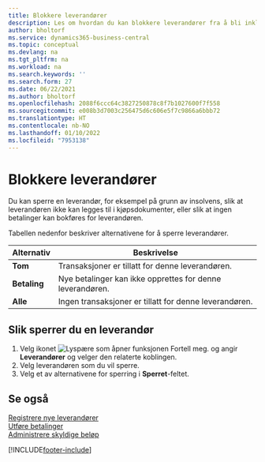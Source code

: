 ```yaml
---
title: Blokkere leverandører
description: Les om hvordan du kan blokkere leverandører fra å bli inkludert i transaksjoner, eller bare hvordan du blokkere nye betalinger til dem.
author: bholtorf
ms.service: dynamics365-business-central
ms.topic: conceptual
ms.devlang: na
ms.tgt_pltfrm: na
ms.workload: na
ms.search.keywords: ''
ms.search.form: 27
ms.date: 06/22/2021
ms.author: bholtorf
ms.openlocfilehash: 2088f6ccc64c3827250878c8f7b1027600f7f558
ms.sourcegitcommit: e008b3d7003c256475d6c606e5f7c9866a6bbb72
ms.translationtype: HT
ms.contentlocale: nb-NO
ms.lasthandoff: 01/10/2022
ms.locfileid: "7953138"
---
```

# <a name="block-vendors"></a>Blokkere leverandører
Du kan sperre en leverandør, for eksempel på grunn av insolvens, slik at leverandøren ikke kan legges til i kjøpsdokumenter, eller slik at ingen betalinger kan bokføres for leverandøren.

Tabellen nedenfor beskriver alternativene for å sperre leverandører.  

|Alternativ|Beskrivelse|  
|--------------------|------------|  
|**Tom**|Transaksjoner er tillatt for denne leverandøren.|
|**Betaling**|Nye betalinger kan ikke opprettes for denne leverandøren.|  
|**Alle**|Ingen transaksjoner er tillatt for denne leverandøren.|  

## <a name="to-block-a-vendor"></a>Slik sperrer du en leverandør  
1. Velg ikonet ![Lyspære som åpner funksjonen Fortell meg.](media/ui-search/search_small.png "Fortell hva du vil gjøre") og angir **Leverandører** og velger den relaterte koblingen.
2. Velg leverandøren som du vil sperre.
3. Velg et av alternativene for sperring i **Sperret**-feltet.

## <a name="see-also"></a>Se også  
[Registrere nye leverandører](purchasing-how-register-new-vendors.md)  
[Utføre betalinger](payables-make-payments.md)  
[Administrere skyldige beløp](payables-manage-payables.md)


[!INCLUDE[footer-include](includes/footer-banner.md)]